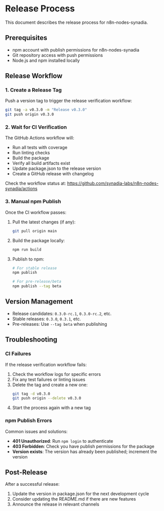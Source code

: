 # Release Process

This document describes the release process for n8n-nodes-synadia.

## Prerequisites

- npm account with publish permissions for n8n-nodes-synadia
- Git repository access with push permissions
- Node.js and npm installed locally

## Release Workflow

### 1. Create a Release Tag

Push a version tag to trigger the release verification workflow:

```bash
git tag -a v0.3.0 -m "Release v0.3.0"
git push origin v0.3.0
```

### 2. Wait for CI Verification

The GitHub Actions workflow will:
- Run all tests with coverage
- Run linting checks
- Build the package
- Verify all build artifacts exist
- Update package.json to the release version
- Create a GitHub release with changelog

Check the workflow status at: https://github.com/synadia-labs/n8n-nodes-synadia/actions

### 3. Manual npm Publish

Once the CI workflow passes:

1. Pull the latest changes (if any):
   ```bash
   git pull origin main
   ```

2. Build the package locally:
   ```bash
   npm run build
   ```

3. Publish to npm:
   ```bash
   # For stable release
   npm publish

   # For pre-release/beta
   npm publish --tag beta
   ```

## Version Management

- Release candidates: `0.3.0-rc.1`, `0.3.0-rc.2`, etc.
- Stable releases: `0.3.0`, `0.3.1`, etc.
- Pre-releases: Use `--tag beta` when publishing

## Troubleshooting

### CI Failures

If the release verification workflow fails:

1. Check the workflow logs for specific errors
2. Fix any test failures or linting issues
3. Delete the tag and create a new one:
   ```bash
   git tag -d v0.3.0
   git push origin --delete v0.3.0
   ```
4. Start the process again with a new tag

### npm Publish Errors

Common issues and solutions:

- **401 Unauthorized**: Run `npm login` to authenticate
- **403 Forbidden**: Check you have publish permissions for the package
- **Version exists**: The version has already been published; increment the version

## Post-Release

After a successful release:

1. Update the version in package.json for the next development cycle
2. Consider updating the README.md if there are new features
3. Announce the release in relevant channels